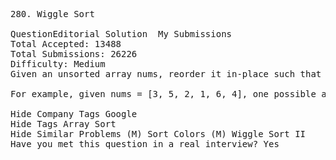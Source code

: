 <pre>
280. Wiggle Sort  

QuestionEditorial Solution  My Submissions
Total Accepted: 13488
Total Submissions: 26226
Difficulty: Medium
Given an unsorted array nums, reorder it in-place such that nums[0] <= nums[1] >= nums[2] <= nums[3]....

For example, given nums = [3, 5, 2, 1, 6, 4], one possible answer is [1, 6, 2, 5, 3, 4].

Hide Company Tags Google
Hide Tags Array Sort
Hide Similar Problems (M) Sort Colors (M) Wiggle Sort II
Have you met this question in a real interview? Yes  
</pre>
